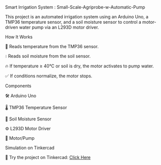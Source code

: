 Smart Irrigation System :
Small-Scale-Agriprobe-w-Automatic-Pump

This project is an automated irrigation system using an Arduino Uno, a TMP36 temperature sensor, and a soil moisture sensor to control a motor-driven water pump via an L293D motor driver.

How It Works

📡 Reads temperature from the TMP36 sensor.

💧 Reads soil moisture from the soil sensor.

🔥 If temperature ≥ 40°C or soil is dry, the motor activates to pump water.

✅ If conditions normalize, the motor stops.

Components

🛠️ Arduino Uno

🌡️ TMP36 Temperature Sensor

🌱 Soil Moisture Sensor

⚙️ L293D Motor Driver

🚰 Motor/Pump

Simulation on Tinkercad

🔗 Try the project on Tinkercad: [Click Here](https://www.tinkercad.com/things/epQn9BphfN9/editel)
